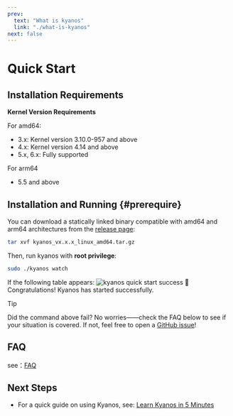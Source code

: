 ```yaml
---
prev:
  text: "What is kyanos"
  link: "./what-is-kyanos"
next: false
---
```


# Quick Start

## Installation Requirements

**Kernel Version Requirements**

For amd64:

- 3.x: Kernel version 3.10.0-957 and above
- 4.x: Kernel version 4.14 and above
- 5.x, 6.x: Fully supported

For arm64

- 5.5 and above

## Installation and Running {#prerequire}

You can download a statically linked binary compatible with amd64 and arm64
architectures from the
[release page](https://github.com/hengyoush/kyanos/releases):

```bash
tar xvf kyanos_vx.x.x_linux_amd64.tar.gz
```

Then, run kyanos with **root privilege**:

```bash
sudo ./kyanos watch
```

If the following table appears:
![kyanos quick start success](/quickstart-success.png) 🎉 Congratulations!
Kyanos has started successfully.

> [!TIP]
>
> Did the command above fail? No worries——check the FAQ below to see if your
> situation is covered. If not, feel free to open a
> [GitHub issue](https://github.com/hengyoush/kyanos/issues)!

## FAQ

see：[FAQ](./faq)

## Next Steps

- For a quick guide on using Kyanos, see: [Learn Kyanos in 5 Minutes](./how-to)

